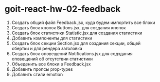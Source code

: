 # goit-react-hw-02-feedback

1. Создать общий файл Feedback.jsx, куда будем импортить все блоки
2. Создать блок кнопок Buttons.jsx, для создания кнопок
3. Создать блок статистики Statistic.jsx для создания статистики
4. Добавить компоненты <FeedbackOptions options={} onLeaveFeedback={}> для
   статистики
5. Создать блок секции Section.jsx для создания секции, общей обертки и для
   рендера заголовка
6. Создать блок оповещений Notifications.jsx для содздания оповещений об
   отсутствии статистики
7. Объеденить все блоки в Feedback.jsx
8. Добавить пропсы prop-types
9. Добавить стили emotion
